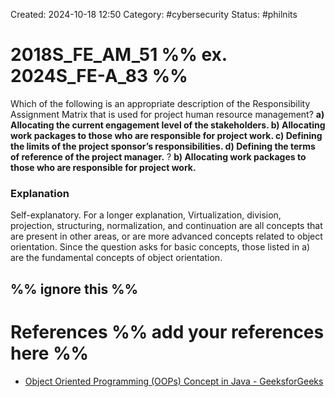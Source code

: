 Created: 2024-10-18 12:50
Category: #cybersecurity 
Status: #philnits



# 2018S_FE_AM_51 %% ex. 2024S_FE-A_83 %%

Which of the following is an appropriate description of the Responsibility Assignment Matrix that is used for project human resource management?
**a) Allocating the current engagement level of the stakeholders. 
b) Allocating work packages to those who are responsible for project work. 
c) Defining the limits of the project sponsor’s responsibilities. 
d) Defining the terms of reference of the project manager.**
?
**b) Allocating work packages to those who are responsible for project work.**
### Explanation
Self-explanatory. 
For a longer explanation, Virtualization, division, projection, structuring, normalization, and continuation are all concepts that are present in other areas, or are more advanced concepts related to object orientation. Since the question asks for basic concepts, those listed in a) are the fundamental concepts of object orientation.




%% ignore this %%
---









# References %% add your references here %%
- [Object Oriented Programming (OOPs) Concept in Java - GeeksforGeeks](https://www.geeksforgeeks.org/object-oriented-programming-oops-concept-in-java/)